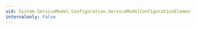 ```yaml
---
uid: System.ServiceModel.Configuration.ServiceModelConfigurationElement
internalonly: False
---
```

